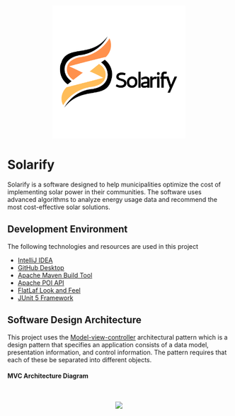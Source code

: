 <p align="center"><img src="src/main/resources/assets/logo.svg" style="width: 300px;"/></p>

# Solarify
Solarify is a software designed to help municipalities optimize the cost of implementing solar power in their communities. The software uses advanced algorithms to analyze energy usage data and recommend the most cost-effective solar solutions.

## Development Environment
The following technologies and resources are used in this project
- [IntelliJ IDEA](https://www.jetbrains.com/idea/)
- [GitHub Desktop](https://desktop.github.com/)
- [Apache Maven Build Tool](https://maven.apache.org/)
- [Apache POI API](https://poi.apache.org/)
- [FlatLaf Look and Feel](https://www.formdev.com/flatlaf/)
- [JUnit 5 Framework](https://junit.org/junit5/docs/current/user-guide/)

## Software Design Architecture
This project uses the [Model-view-controller](https://www.geeksforgeeks.org/mvc-design-pattern/) architectural pattern which is a design pattern that specifies an application consists of a data model, presentation information, and control information. The pattern requires that each of these be separated into different objects.

#### MVC Architecture Diagram
<br>
<p align="center"><img src="https://user-images.githubusercontent.com/97645707/204953265-c7b4b686-1dc3-464b-ac06-efca600a62db.png" width='300px'></p>

